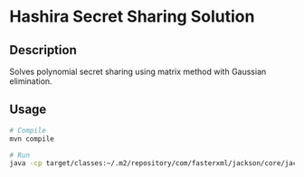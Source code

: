 # Hashira Secret Sharing Solution

## Description
Solves polynomial secret sharing using matrix method with Gaussian elimination.

## Usage
```bash
# Compile
mvn compile

# Run
java -cp target/classes:~/.m2/repository/com/fasterxml/jackson/core/jackson-databind/2.15.2/jackson-databind-2.15.2.jar HashiraSecretSharing input.json